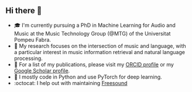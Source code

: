 ## Hi there 👋

- 🎓 I'm currently pursuing a PhD in Machine Learning for Audio and Music at the Music Technology Group (@MTG) of the Universitat Pompeu Fabra.
- 🎵 My research focuses on the intersection of music and language, with a particular interest in music information retrieval and natural language processing. 
- 📄 For a list of my publications, please visit my [ORCID profile](https://orcid.org/0000-0002-5760-6922) or my [Google Scholar profile](https://scholar.google.com/citations?user=5IwKm28AAAAJ).
- 🐍 I mostly code in Python and use PyTorch for deep learning.
- :octocat: I help out with maintaining [Freesound](https://github.com/MTG/freesound)

<!--
**Bomme/Bomme** is a ✨ _special_ ✨ repository because its `README.md` (this file) appears on your GitHub profile.

Here are some ideas to get you started:

- 🔭 I’m currently working on ...
- 🌱 I’m currently learning ...
- 👯 I’m looking to collaborate on ...
- 🤔 I’m looking for help with ...
- 💬 Ask me about ...
- 📫 How to reach me: ...
- 😄 Pronouns: ...
- ⚡ Fun fact: ...
-->
